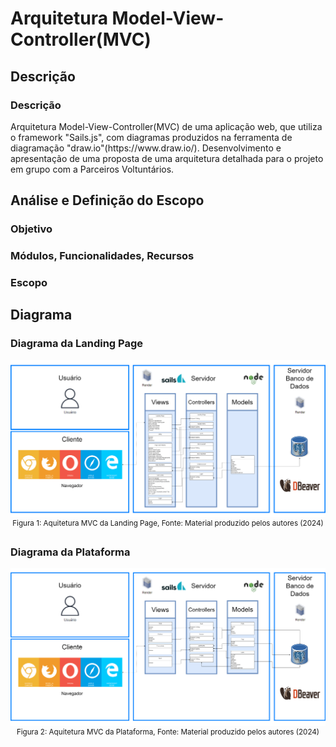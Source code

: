 # Arquitetura Model-View-Controller(MVC) 
## Descrição
<h3>Descrição</h3>
Arquitetura Model-View-Controller(MVC) de uma aplicação web, que utiliza o framework "Sails.js", com diagramas produzidos na ferramenta de diagramação "draw.io"(https://www.draw.io/). Desenvolvimento e apresentação de uma proposta de uma arquitetura detalhada para o projeto em grupo com a Parceiros Voltuntários. 

## Análise e Definição do Escopo
<h3>Objetivo</h3>

<h3>Módulos, Funcionalidades, Recursos</h3>

<h3>Escopo</h3>

## Diagrama
<h3>Diagrama da Landing Page</h3>
<div align="center" width="100%">
<img src = "assets/MVCLandingPage.png " alt="MVCLandingPage">
<sup>Figura 1: Aquitetura MVC da Landing Page, Fonte: Material produzido pelos autores (2024)</sup>
</div>

<h3>Diagrama da Plataforma</h3>
<div align="center" width="100%">
<img src = "assets/MVCPlataforma.png " alt="MVCPlataforma">
<sup>Figura 2: Aquitetura MVC da Plataforma, Fonte: Material produzido pelos autores (2024)</sup>
</div>
